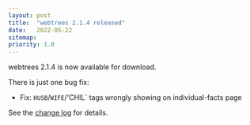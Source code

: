 ```yaml
---
layout: post
title:  "webtrees 2.1.4 released"
date:   2022-05-22
sitemap:
priority: 1.0
---
```


webtrees 2.1.4 is now available for download.

There is just one bug fix:

* Fix: `HUSB`/`WIFE`/'CHIL` tags wrongly showing on individual-facts page

See the [change log](https://github.com/fisharebest/webtrees/compare/2.1.3...2.1.4) for details.
